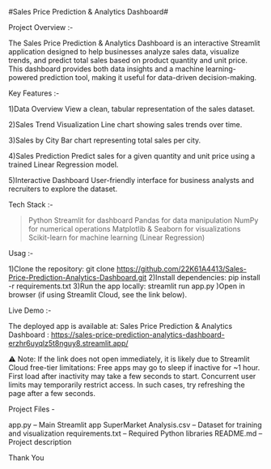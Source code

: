 #Sales Price Prediction & Analytics Dashboard#

Project Overview :-

The Sales Price Prediction & Analytics Dashboard is an interactive Streamlit application designed to help businesses analyze sales data, visualize trends, and predict total sales based on product quantity and unit price. This dashboard provides both data insights and a machine learning-powered prediction tool, making it useful for data-driven decision-making.

Key Features :-

1)Data Overview
      View a clean, tabular representation of the sales dataset.
      
2)Sales Trend Visualization
      Line chart showing sales trends over time.

3)Sales by City
      Bar chart representing total sales per city.
      
4)Sales Prediction
      Predict sales for a given quantity and unit price using a trained Linear Regression model.
      
5)Interactive Dashboard
      User-friendly interface for business analysts and recruiters to explore the dataset.
      

Tech Stack :-

> Python
> Streamlit for dashboard
> Pandas for data manipulation
> NumPy for numerical operations
> Matplotlib & Seaborn for visualizations
> Scikit-learn for machine learning (Linear Regression)

Usag :-

1)Clone the repository:
      git clone https://github.com/22K61A4413/Sales-Price-Prediction-Analytics-Dashboard.git
2)Install dependencies:
      pip install -r requirements.txt
3)Run the app locally:
      streamlit run app.py
)Open in browser (if using Streamlit Cloud, see the link below).

Live Demo :-

The deployed app is available at:
Sales Price Prediction & Analytics Dashboard : https://sales-price-prediction-analytics-dashboard-erzhr6uyqlz5t8nguy8.streamlit.app/

⚠️ Note: If the link does not open immediately, it is likely due to Streamlit Cloud free-tier limitations:
Free apps may go to sleep if inactive for ~1 hour.
First load after inactivity may take a few seconds to start.
Concurrent user limits may temporarily restrict access.
In such cases, try refreshing the page after a few seconds.

Project Files -

app.py – Main Streamlit app
SuperMarket Analysis.csv – Dataset for training and visualization
requirements.txt – Required Python libraries
README.md – Project description

Thank You 
